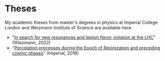 # Theses

My academic theses from master's degrees in physics at Imperial College London and Weizmann Institute of Science are available here:
- "[In search for new resonances and lepton flavor violation at the LHC](https://fdvh.github.io/theses/fdvh_wis_2022.pdf)" (Wiezmann, 2022)
- "[Percolation processes during the Epoch of Reionization and preceding cosmic phases](https://fdvh.github.io/theses/fdvh_icl_2018.pdf)" (Imperial, 2018)
